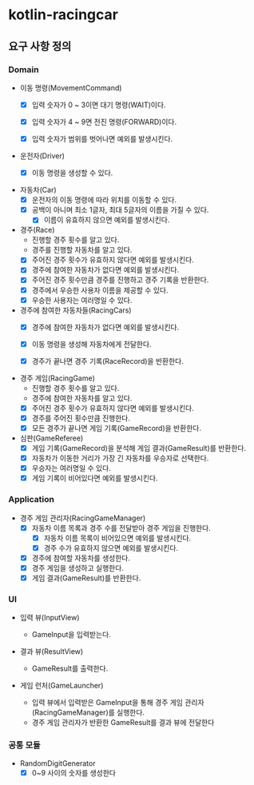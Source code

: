 # kotlin-racingcar

## 요구 사항 정의
### Domain
- 이동 명령(MovementCommand)
  - [x] 입력 숫자가 0 ~ 3이면 대기 명령(WAIT)이다.
  - [x] 입력 숫자가 4 ~ 9면 전진 명령(FORWARD)이다.
  - [x] 입력 숫자가 범위를 벗어나면 예외를 발생시킨다.


- 운전자(Driver)
  - [x] 이동 명령을 생성할 수 있다.


- 자동차(Car)
  - [x] 운전자의 이동 명령에 따라 위치를 이동할 수 있다.
  - [x] 공백이 아니며 최소 1글자, 최대 5글자의 이름을 가질 수 있다.
    - [x] 이름이 유효하지 않으면 예외를 발생시킨다.

- 경주(Race)
  - 진행할 경주 횟수를 알고 있다.
  - 경주를 진행할 자동차를 알고 있다.
  - [x] 주어진 경주 횟수가 유효하지 않다면 예외를 발생시킨다.
  - [x] 경주에 참여한 자동차가 없다면 예외를 발생시킨다.
  - [x] 주어진 경주 횟수만큼 경주를 진행하고 경주 기록을 반환한다.
  - [x] 경주에서 우승한 사용자 이름을 제공할 수 있다.
  - [x] 우승한 사용자는 여러명일 수 있다.

- 경주에 참여한 자동차들(RacingCars)
  - [x] 경주에 참여한 자동차가 없다면 예외를 발생시킨다.
  - [x] 이동 명령을 생성해 자동차에게 전달한다.
  - [x] 경주가 끝나면 경주 기록(RaceRecord)을 반환한다.


- 경주 게임(RacingGame)
  - 진행할 경주 횟수를 알고 있다.
  - 경주에 참여한 자동차를 알고 있다.
  - [x] 주어진 경주 횟수가 유효하지 않다면 예외를 발생시킨다.
  - [x] 경주를 주어진 횟수만큼 진행한다.
  - [x] 모든 경주가 끝나면 게임 기록(GameRecord)을 반환한다.
  
- 심판(GameReferee)
  - [x] 게임 기록(GameRecord)을 분석해 게임 결과(GameResult)를 반환한다.
  - [x] 자동차가 이동한 거리가 가장 긴 자동차를 우승자로 선택한다.
  - [x] 우승자는 여러명일 수 있다.
  - [x] 게임 기록이 비어있다면 예외를 발생시킨다.

### Application
- 경주 게임 관리자(RacingGameManager)
  - [x] 자동차 이름 목록과 경주 수를 전달받아 경주 게임을 진행한다.
    - [x] 자동차 이름 목록이 비어있으면 예외를 발생시킨다.
    - [x] 경주 수가 유효하지 않으면 예외를 발생시킨다.
  - [x] 경주에 참여할 자동차를 생성한다.
  - [x] 경주 게임을 생성하고 실행한다.
  - [x] 게임 결과(GameResult)를 반환한다.

### UI
- 입력 뷰(InputView)
    - GameInput을 입력받는다.


- 결과 뷰(ResultView)
    - GameResult를 출력한다.


- 게임 런처(GameLauncher)
  - 입력 뷰에서 입력받은 GameInput을 통해 경주 게임 관리자(RacingGameManager)를 실행한다.
  - 경주 게임 관리자가 반환한 GameResult를 결과 뷰에 전달한다
  

### 공통 모듈
- RandomDigitGenerator
  - [x] 0~9 사이의 숫자를 생성한다
